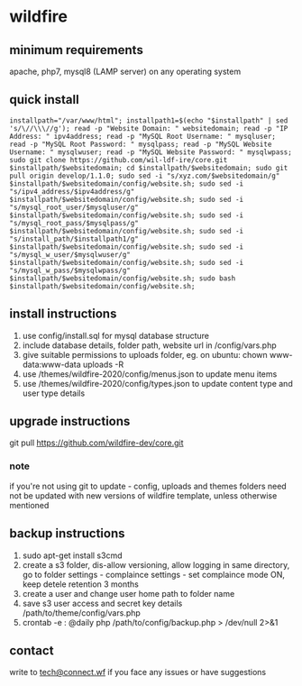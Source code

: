 # wildfire

## minimum requirements
apache, php7, mysql8 (LAMP server) on any operating system

## quick install
```
installpath="/var/www/html"; installpath1=$(echo "$installpath" | sed 's/\//\\\//g'); read -p "Website Domain: " websitedomain; read -p "IP Address: " ipv4address; read -p "MySQL Root Username: " mysqluser; read -p "MySQL Root Password: " mysqlpass; read -p "MySQL Website Username: " mysqlwuser; read -p "MySQL Website Password: " mysqlwpass; sudo git clone https://github.com/wil-ldf-ire/core.git $installpath/$websitedomain; cd $installpath/$websitedomain; sudo git pull origin develop/1.1.0; sudo sed -i "s/xyz.com/$websitedomain/g" $installpath/$websitedomain/config/website.sh; sudo sed -i "s/ipv4_address/$ipv4address/g" $installpath/$websitedomain/config/website.sh; sudo sed -i "s/mysql_root_user/$mysqluser/g" $installpath/$websitedomain/config/website.sh; sudo sed -i "s/mysql_root_pass/$mysqlpass/g" $installpath/$websitedomain/config/website.sh; sudo sed -i "s/install_path/$installpath1/g" $installpath/$websitedomain/config/website.sh; sudo sed -i "s/mysql_w_user/$mysqlwuser/g" $installpath/$websitedomain/config/website.sh; sudo sed -i "s/mysql_w_pass/$mysqlwpass/g" $installpath/$websitedomain/config/website.sh; sudo bash $installpath/$websitedomain/config/website.sh;
```

## install instructions
1. use config/install.sql for mysql database structure
2. include database details, folder path, website url in /config/vars.php
3. give suitable permissions to uploads folder, eg. on ubuntu: chown www-data:www-data uploads -R
4. use /themes/wildfire-2020/config/menus.json to update menu items
5. use /themes/wildfire-2020/config/types.json to update content type and user type details

## upgrade instructions
git pull https://github.com/wildfire-dev/core.git

### note
if you're not using git to update - config, uploads and themes folders need not be updated with new versions of wildfire template, unless otherwise mentioned

## backup instructions
1. sudo apt-get install s3cmd
2. create a s3 folder, dis-allow versioning, allow logging in same directory, go to folder settings - complaince settings - set complaince mode ON, keep detele retention 3 months
3. create a user and change user home path to folder name
4. save s3 user access and secret key details /path/to/theme/config/vars.php
5. crontab -e : @daily  php /path/to/config/backup.php > /dev/null 2>&1

## contact
write to tech@connect.wf if you face any issues or have suggestions 